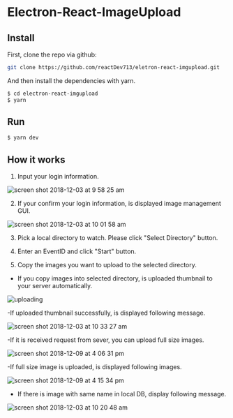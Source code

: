 # Electron-React-ImageUpload


## Install


First, clone the repo via github:

```bash
git clone https://github.com/reactDev713/eletron-react-imgupload.git
```

And then install the dependencies with yarn.

```bash
$ cd electron-react-imgupload
$ yarn
```

## Run


```bash
$ yarn dev
```

## How it works

1. Input your login information.

![screen shot 2018-12-03 at 9 58 25 am](https://user-images.githubusercontent.com/39380399/49349519-e97c9600-f6e5-11e8-9875-e034289a0fbd.png)

2. If your confirm your login information, is displayed image management GUI.

  ![screen shot 2018-12-03 at 10 01 58 am](https://user-images.githubusercontent.com/39380399/49349541-087b2800-f6e6-11e8-9292-fa7f4cd449c4.png)
  
3. Pick a local directory to watch. Please click "Select Directory" button.

4. Enter an EventID and click "Start" button.

5. Copy the images you want to upload to the selected directory.
- If you copy images into selected directory, is uploaded thumbnail to your server automatically.

![uploading](https://user-images.githubusercontent.com/39380399/49349760-19786900-f6e7-11e8-9f06-1da6b687b16d.png)

-If uploaded thumbnail successfully, is displayed following message.

![screen shot 2018-12-03 at 10 33 27 am](https://user-images.githubusercontent.com/39380399/49349783-3b71eb80-f6e7-11e8-870c-45a379d37f40.png)

-If it is received request from sever, you can upload full size images.

![screen shot 2018-12-09 at 4 06 31 pm](https://user-images.githubusercontent.com/39380399/49694848-d463a380-fbcc-11e8-984f-446a6b8982e1.png)

-If full size image is uploaded, is displayed following images.

![screen shot 2018-12-09 at 4 15 34 pm](https://user-images.githubusercontent.com/39380399/49694937-b8accd00-fbcd-11e8-8beb-519c1499abe4.png)


- If there is image with same name in local DB, display following message.

![screen shot 2018-12-03 at 10 20 48 am](https://user-images.githubusercontent.com/39380399/49349603-555efe80-f6e6-11e8-85a1-437a0a287fad.png)

